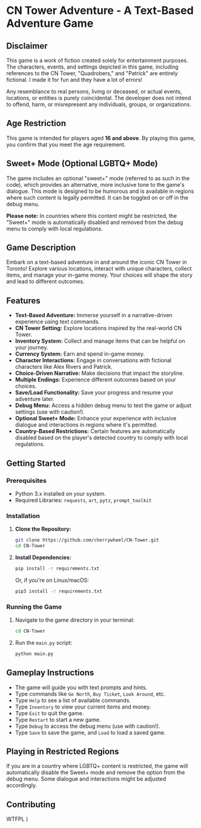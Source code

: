 # CN Tower Adventure - A Text-Based Adventure Game

## Disclaimer

This game is a work of fiction created solely for entertainment purposes. The characters, events, and settings depicted in this game, including references to the CN Tower, "Quadrobers," and "Patrick" are entirely fictional. I made it for fun and they have a lot of errors!

Any resemblance to real persons, living or deceased, or actual events, locations, or entities is purely coincidental. The developer does not intend to offend, harm, or misrepresent any individuals, groups, or organizations.

## Age Restriction

This game is intended for players aged **16 and above**. By playing this game, you confirm that you meet the age requirement.

## Sweet+ Mode (Optional LGBTQ+ Mode)

The game includes an optional "sweet+" mode (referred to as such in the code), which provides an alternative, more inclusive tone to the game's dialogue. This mode is designed to be humorous and is available in regions where such content is legally permitted. It can be toggled on or off in the debug menu.

**Please note:** In countries where this content might be restricted, the "Sweet+" mode is automatically disabled and removed from the debug menu to comply with local regulations.

## Game Description

Embark on a text-based adventure in and around the iconic CN Tower in Toronto! Explore various locations, interact with unique characters, collect items, and manage your in-game money. Your choices will shape the story and lead to different outcomes.

## Features

*   **Text-Based Adventure:** Immerse yourself in a narrative-driven experience using text commands.
*   **CN Tower Setting:** Explore locations inspired by the real-world CN Tower.
*   **Inventory System:** Collect and manage items that can be helpful on your journey.
*   **Currency System:** Earn and spend in-game money.
*   **Character Interactions:** Engage in conversations with fictional characters like Alex Rivers and Patrick.
*   **Choice-Driven Narrative:** Make decisions that impact the storyline.
*   **Multiple Endings:** Experience different outcomes based on your choices.
*   **Save/Load Functionality:** Save your progress and resume your adventure later.
*   **Debug Menu:** Access a hidden debug menu to test the game or adjust settings (use with caution!).
*   **Optional Sweet+ Mode:** Enhance your experience with inclusive dialogue and interactions in regions where it's permitted.
*   **Country-Based Restrictions:** Certain features are automatically disabled based on the player's detected country to comply with local regulations.

## Getting Started

### Prerequisites

*   Python 3.x installed on your system.
*   Required Libraries: `requests`, `art`, `pytz`, `prompt_toolkit`

### Installation

1. **Clone the Repository:**

    ```bash
    git clone https://github.com/cherrywheel/CN-Tower.git
    cd CN-Tower
    ```

2. **Install Dependencies:**

    ```bash
    pip install -r requirements.txt
    ```

    Or, if you're on Linux/macOS:

    ```bash
    pip3 install -r requirements.txt
    ```

### Running the Game

1. Navigate to the game directory in your terminal:

    ```bash
    cd CN-Tower
    ```

2. Run the `main.py` script:

    ```bash
    python main.py
    ```

## Gameplay Instructions

*   The game will guide you with text prompts and hints.
*   Type commands like `Go North`, `Buy Ticket`, `Look Around`, etc.
*   Type `Help` to see a list of available commands.
*   Type `Inventory` to view your current items and money.
*   Type `Exit` to quit the game.
*   Type `Restart` to start a new game.
*   Type `Debug` to access the debug menu (use with caution!).
*   Type `Save` to save the game, and `Load` to load a saved game.

## Playing in Restricted Regions

If you are in a country where LGBTQ+ content is restricted, the game will automatically disable the Sweet+ mode and remove the option from the debug menu. Some dialogue and interactions might be adjusted accordingly.

## Contributing

WTFPL )
